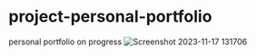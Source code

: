 # project-personal-portfolio
personal portfolio on progress
![Screenshot 2023-11-17 131706](https://github.com/jithujithz07/project-personal-portfolio/assets/78309899/a1e83a20-4c8a-422c-97e6-50b5c6578f55)
